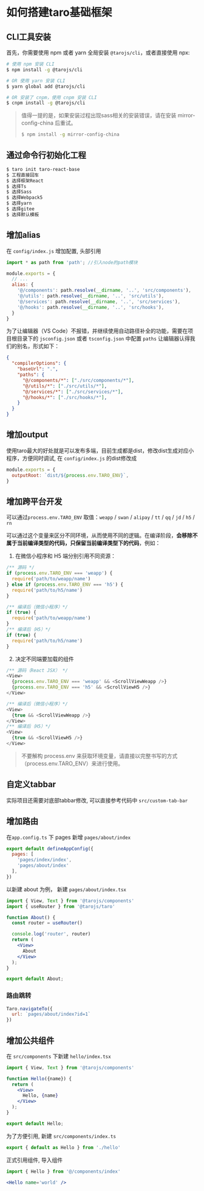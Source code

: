 # 如何搭建taro基础框架

## CLI工具安装

首先，你需要使用 npm 或者 yarn 全局安装 `@tarojs/cli`，或者直接使用 npx:

```sh
# 使用 npm 安装 CLI
$ npm install -g @tarojs/cli

# OR 使用 yarn 安装 CLI
$ yarn global add @tarojs/cli

# OR 安装了 cnpm，使用 cnpm 安装 CLI
$ cnpm install -g @tarojs/cli
```

> 值得一提的是，如果安装过程出现sass相关的安装错误，请在安装 mirror-config-china 后重试。
> 
> ```sh
> $ npm install -g mirror-config-china
> ```

## 通过命令行初始化工程

```sh
$ taro init taro-react-base
$ 工程直接回车
$ 选择框架React
$ 选择Ts
$ 选择Sass
$ 选择Webpack5
$ 选择yarn
$ 选择gitee
$ 选择默认模板
```

## 增加alias

在 `config/index.js` 增加配置, 头部引用
```js
import * as path from 'path'; //引入node的path模块
```
```js
module.exports = {
  // ...
  alias: {
    '@/components': path.resolve(__dirname, '..', 'src/components'),
    '@/utils': path.resolve(__dirname, '..', 'src/utils'),
    '@/services': path.resolve(__dirname, '..', 'src/services'),
    '@/hooks': path.resolve(__dirname, '..', 'src/hooks'),
  }
}
```
为了让编辑器（VS Code）不报错，并继续使用自动路径补全的功能，需要在项目根目录下的 `jsconfig.json` 或者 `tsconfig.json` 中配置 `paths` 让编辑器认得我们的别名，形式如下：

```json
{
  "compilerOptions": {
    "baseUrl": ".",
    "paths": {
      "@/components/*": ["./src/components/*"],
      "@/utils/*": ["./src/utils/*"],
      "@/services/*": ["./src/services/*"],
      "@/hooks/*": ["./src/hooks/*"],
    }
  }
}
```

## 增加output

使用taro最大的好处就是可以发布多端，目前生成都是dist，修改dist生成对应小程序，方便同时调试, 在 `config/index.js` 的dist修改成

```js
module.exports = {
  outputRoot: `dist/${process.env.TARO_ENV}`,
}
```

## 增加跨平台开发

可以通过`process.env.TARO_ENV` 取值：`weapp` / `swan` / `alipay` / `tt` / `qq` / `jd` / `h5` / `rn`

可以通过这个变量来区分不同环境，从而使用不同的逻辑。在编译阶段，**会移除不属于当前编译类型的代码，只保留当前编译类型下的代码**，例如：

1. 在微信小程序和 H5 端分别引用不同资源：

```js
/** 源码 */
if (process.env.TARO_ENV === 'weapp') {
  require('path/to/weapp/name')
} else if (process.env.TARO_ENV === 'h5') {
  require('path/to/h5/name')
}

/** 编译后（微信小程序）*/
if (true) {
  require('path/to/weapp/name')
}
/** 编译后（H5）*/
if (true) {
  require('path/to/h5/name')
}
```

2. 决定不同端要加载的组件

```js
/** 源码（React JSX） */
<View>
  {process.env.TARO_ENV === 'weapp' && <ScrollViewWeapp />}
  {process.env.TARO_ENV === 'h5' && <ScrollViewH5 />}
</View>

/** 编译后（微信小程序）*/
<View>
  {true && <ScrollViewWeapp />}
</View>
/** 编译后（H5）*/
<View>
  {true && <ScrollViewH5 />}
</View>
```

> 不要解构 process.env 来获取环境变量，请直接以完整书写的方式（process.env.TARO_ENV）来进行使用。

## 自定义tabbar

实际项目还需要对底部tabbar修改, 可以直接参考代码中 `src/custom-tab-bar`


## 增加路由

在`app.config.ts` 下 pages 新增 `pages/about/index`

```js
export default defineAppConfig({
  pages: [
    'pages/index/index',
    'pages/about/index'
  ],
})
```

以新建 about 为例， 新建 `pages/about/index.tsx`

```jsx
import { View, Text } from '@tarojs/components'
import { useRouter } from '@tarojs/taro'

function About() {
  const router = useRouter()

  console.log('router', router)
  return (
    <View>
      About
    </View>
  );
}

export default About;
```

### 路由跳转
```js
Taro.navigateTo({
  url: `pages/about/index?id=1`
})
```

## 增加公共组件

在 `src/components` 下新建 `hello/index.tsx`

```jsx
import { View, Text } from '@tarojs/components'

function Hello({name}) {
  return (
    <View>
      Hello, {name}
    </View>
  );
}

export default Hello;
```

为了方便引用, 新建 `src/components/index.ts`

```ts
export { default as Hello } from './hello'
```

正式引用组件, 导入组件

```js
import { Hello } from '@/components/index'
```

```jsx
<Hello name='world' />
```

